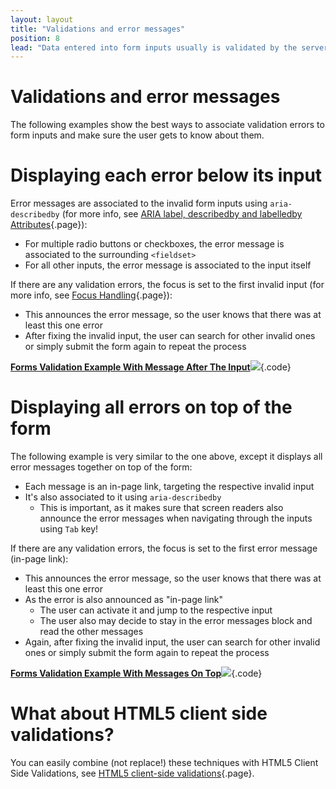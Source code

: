 ```yaml
---
layout: layout
title: "Validations and error messages"
position: 8
lead: "Data entered into form inputs usually is validated by the server: if there's any inacceptable data, the form usually is re-displayed, together with error messages."
---
```


# Validations and error messages

The following examples show the best ways to associate validation errors to form inputs and make sure the user gets to know about them.

# Displaying each error below its input

Error messages are associated to the invalid form inputs using `aria-describedby` (for more info, see [ARIA label, describedby and labelledby Attributes](/code-examples-of-common-patterns-and-daily-requirements/sensible-usage-of-aria-roles-and-attributes/aria-label--describedby-and-labelledby-attributes){.page}):

- For multiple radio buttons or checkboxes, the error message is associated to the surrounding `<fieldset>`
- For all other inputs, the error message is associated to the input itself

If there are any validation errors, the focus is set to the first invalid input (for more info, see [Focus Handling](/code-examples-of-common-patterns-and-daily-requirements/focus-handling){.page}):

- This announces the error message, so the user knows that there was at least this one error
- After fixing the invalid input, the user can search for other invalid ones or simply submit the form again to repeat the process

[**Forms Validation Example With Message After The Input**![](https://s3-us-west-2.amazonaws.com/i.cdpn.io/1279260.LjwyoR.small.e75d8f52-5a33-4c00-b359-37f11a500674.png)](https://codepen.io/accessibility-developer-guide/pen/LjwyoR){.code}

# Displaying all errors on top of the form

The following example is very similar to the one above, except it displays all error messages together on top of the form:

- Each message is an in-page link, targeting the respective invalid input
- It's also associated to it using `aria-describedby`
    - This is important, as it makes sure that screen readers also announce the error messages when navigating through the inputs using `Tab` key!

If there are any validation errors, the focus is set to the first error message (in-page link):

- This announces the error message, so the user knows that there was at least this one error
- As the error is also announced as "in-page link"
    - The user can activate it and jump to the respective input
    - The user also may decide to stay in the error messages block and read the other messages
- Again, after fixing the invalid input, the user can search for other invalid ones or simply submit the form again to repeat the process

[**Forms Validation Example With Messages On Top**![](https://s3-us-west-2.amazonaws.com/i.cdpn.io/1279260.XavEyp.small.3e33e11f-1ee6-4147-ad32-331f6f5602db.png)](https://codepen.io/accessibility-developer-guide/pen/XavEyp){.code}

# What about HTML5 client side validations?

You can easily combine (not replace!) these techniques with HTML5 Client Side Validations, see [HTML5 client-side validations](/code-examples-of-common-patterns-and-daily-requirements/forms--validations--and-error-messages/html5-client-side-validations){.page}.